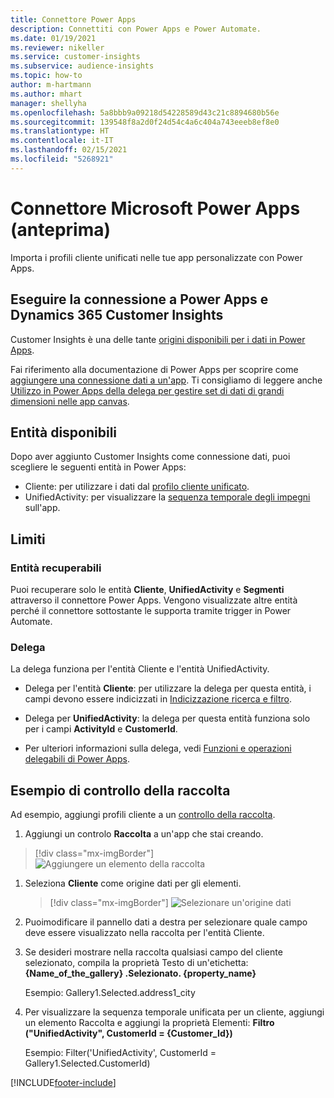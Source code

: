 ```yaml
---
title: Connettore Power Apps
description: Connettiti con Power Apps e Power Automate.
ms.date: 01/19/2021
ms.reviewer: nikeller
ms.service: customer-insights
ms.subservice: audience-insights
ms.topic: how-to
author: m-hartmann
ms.author: mhart
manager: shellyha
ms.openlocfilehash: 5a8bbb9a09218d54228589d43c21c8894680b56e
ms.sourcegitcommit: 139548f8a2d0f24d54c4a6c404a743eeeb8ef8e0
ms.translationtype: HT
ms.contentlocale: it-IT
ms.lasthandoff: 02/15/2021
ms.locfileid: "5268921"
---
```

# <a name="microsoft-power-apps-connector-preview"></a>Connettore Microsoft Power Apps (anteprima)

Importa i profili cliente unificati nelle tue app personalizzate con Power Apps.

## <a name="connect-power-apps-and-dynamics-365-customer-insights"></a>Eseguire la connessione a Power Apps e Dynamics 365 Customer Insights

Customer Insights è una delle tante [origini disponibili per i dati in Power Apps](https://docs.microsoft.com/powerapps/maker/canvas-apps/working-with-data-sources).

Fai riferimento alla documentazione di Power Apps per scoprire come [aggiungere una connessione dati a un'app](https://docs.microsoft.com/powerapps/maker/canvas-apps/add-data-connection). Ti consigliamo di leggere anche [Utilizzo in Power Apps della delega per gestire set di dati di grandi dimensioni nelle app canvas](https://docs.microsoft.com/powerapps/maker/canvas-apps/delegation-overview).

## <a name="available-entities"></a>Entità disponibili

Dopo aver aggiunto Customer Insights come connessione dati, puoi scegliere le seguenti entità in Power Apps:

- Cliente: per utilizzare i dati dal [profilo cliente unificato](customer-profiles.md).
- UnifiedActivity: per visualizzare la [sequenza temporale degli impegni](activities.md) sull'app.

## <a name="limitations"></a>Limiti

### <a name="retrievable-entities"></a>Entità recuperabili

Puoi recuperare solo le entità **Cliente**, **UnifiedActivity** e **Segmenti** attraverso il connettore Power Apps. Vengono visualizzate altre entità perché il connettore sottostante le supporta tramite trigger in Power Automate.  

### <a name="delegation"></a>Delega

La delega funziona per l'entità Cliente e l'entità UnifiedActivity. 

- Delega per l'entità **Cliente**: per utilizzare la delega per questa entità, i campi devono essere indicizzati in [Indicizzazione ricerca e filtro](search-filter-index.md).  

- Delega per **UnifiedActivity**: la delega per questa entità funziona solo per i campi **ActivityId** e **CustomerId**.  

- Per ulteriori informazioni sulla delega, vedi [Funzioni e operazioni delegabili di Power Apps](https://docs.microsoft.com/connectors/commondataservice/#power-apps-delegable-functions-and-operations-for-the-cds-for-apps). 

## <a name="example-gallery-control"></a>Esempio di controllo della raccolta

Ad esempio, aggiungi profili cliente a un [controllo della raccolta](https://docs.microsoft.com/powerapps/maker/canvas-apps/add-gallery).

1. Aggiungi un controlo **Raccolta** a un'app che stai creando.

> [!div class="mx-imgBorder"]
> ![Aggiungere un elemento della raccolta](media/connector-powerapps9.png "Aggiungere un elemento della raccolta")

1. Seleziona **Cliente** come origine dati per gli elementi.

    > [!div class="mx-imgBorder"]
    > ![Selezionare un'origine dati](media/choose-datasource-powerapps.png "Selezionare un'origine dati")

1. Puoimodificare il pannello dati a destra per selezionare quale campo deve essere visualizzato nella raccolta per l'entità Cliente.

1. Se desideri mostrare nella raccolta qualsiasi campo del cliente selezionato, compila la proprietà Testo di un'etichetta: **{Name_of_the_gallery} .Selezionato. {property_name}**

    Esempio: Gallery1.Selected.address1_city

1. Per visualizzare la sequenza temporale unificata per un cliente, aggiungi un elemento Raccolta e aggiungi la proprietà Elementi: **Filtro ("UnifiedActivity", CustomerId = {Customer_Id})**

    Esempio: Filter('UnifiedActivity', CustomerId = Gallery1.Selected.CustomerId)


[!INCLUDE[footer-include](../includes/footer-banner.md)]
